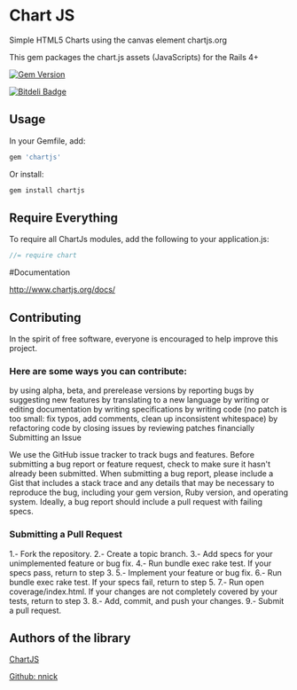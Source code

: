 # Chart JS

Simple HTML5 Charts using the canvas element chartjs.org

This gem packages the chart.js assets (JavaScripts) for the Rails 4+ 


[![Gem Version](https://badge.fury.io/rb/chartjs.png)](http://badge.fury.io/rb/chartjs)

[![Bitdeli Badge](https://d2weczhvl823v0.cloudfront.net/vicmaster/chartjs-rails/trend.png)](https://bitdeli.com/free "Bitdeli Badge")

## Usage

In your Gemfile, add:

```ruby
gem 'chartjs'
```

Or install:

```ruby
gem install chartjs
```

## Require Everything

To require all ChartJs modules, add the following to your application.js:

```javascript
//= require chart
```

#Documentation

http://www.chartjs.org/docs/

## Contributing

In the spirit of free software, everyone is encouraged to help improve this project.

### Here are some ways you can contribute:

by using alpha, beta, and prerelease versions
by reporting bugs
by suggesting new features
by translating to a new language
by writing or editing documentation
by writing specifications
by writing code (no patch is too small: fix typos, add comments, clean up inconsistent whitespace)
by refactoring code
by closing issues
by reviewing patches
financially
Submitting an Issue

We use the GitHub issue tracker to track bugs and features. Before submitting a bug report or feature request, check to make sure it hasn't already been submitted. When submitting a bug report, please include a Gist that includes a stack trace and any details that may be necessary to reproduce the bug, including your gem version, Ruby version, and operating system. Ideally, a bug report should include a pull request with failing specs.

### Submitting a Pull Request

1.- Fork the repository.
2.- Create a topic branch.
3.- Add specs for your unimplemented feature or bug fix.
4.- Run bundle exec rake test. If your specs pass, return to step 3.
5.- Implement your feature or bug fix.
6.- Run bundle exec rake test. If your specs fail, return to step 5.
7.- Run open coverage/index.html. If your changes are not completely covered by your tests, return to step 3.
8.- Add, commit, and push your changes.
9.- Submit a pull request.


## Authors of the library

[ChartJS](http://www.chartjs.org/)

[Github: nnick](https://github.com/nnnick/Chart.js)
